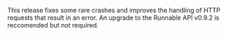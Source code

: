 This release fixes some rare crashes and improves the handling of HTTP requests that result in an error.
An upgrade to the Runnable API v0.9.2 is reccomended but not required.
